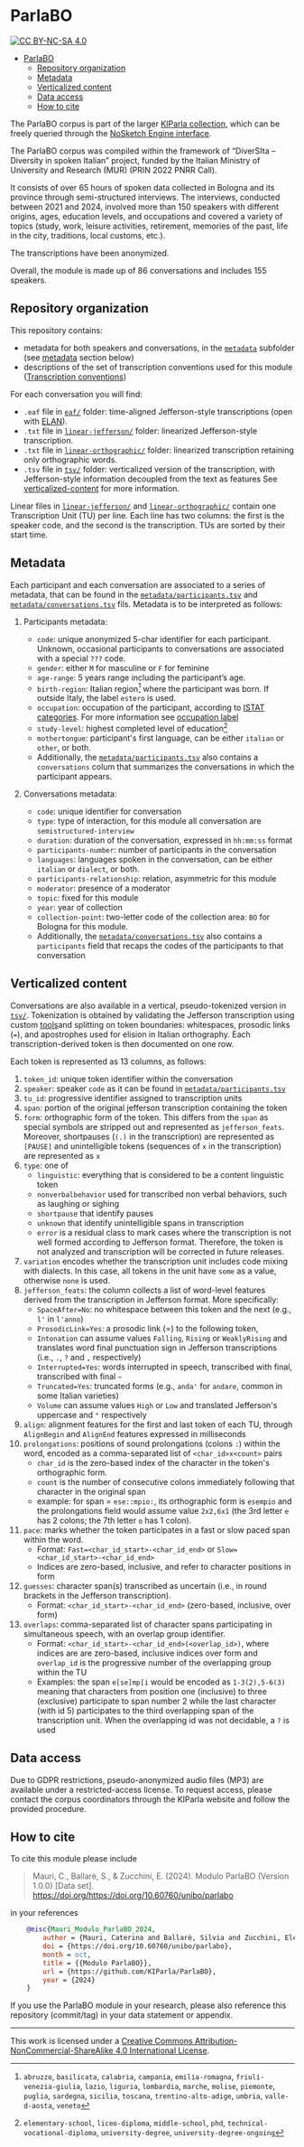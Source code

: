 # ParlaBO

[![CC BY-NC-SA 4.0][cc-by-nc-sa-shield]][cc-by-nc-sa]

- [ParlaBO](#parlabo)
	- [Repository organization](#repository-organization)
	- [Metadata](#metadata)
	- [Verticalized content](#verticalized-content)
	- [Data access](#data-access)
	- [How to cite](#how-to-cite)

The ParlaBO corpus is part of the larger [KIParla collection](https://www.kiparla.it),
which can be freely queried through the [NoSketch Engine interface](https://kiparla.it/search/).

The ParlaBO corpus was compiled within the framework of “DiverSIta – Diversity in spoken Italian” project,
funded by the Italian Ministry of University and Research (MUR) (PRIN 2022 PNRR Call).

It consists of over 65 hours of spoken data collected in Bologna and its province through
semi-structured interviews. The interviews, conducted between 2021 and 2024, involved more than
150 speakers with different origins, ages, education levels, and occupations and covered a variety
of topics (study, work, leisure activities, retirement, memories of the past, life in the city,
traditions, local customs, etc.).

The transcriptions have been anonymized.

Overall, the module is made up of 86 conversations and includes 155 speakers.

## Repository organization

This repository contains:

* metadata for both speakers and conversations, in the [`metadata`](./metadata/) subfolder (see [metadata](#metadata) section below)
* descriptions of the set of transcription conventions used for this module ([Transcription conventions](./jefferson-notation.md))

For each conversation you will find:

* `.eaf` file in [`eaf/`](./eaf/) folder: time-aligned Jefferson-style transcriptions (open with [ELAN]()).
* `.txt` file in [`linear-jefferson/`](./linear-jefferson/) folder: linearized Jefferson-style transcription.
* `.txt` file in [`linear-orthographic/`](./linear-orthographic/) folder: linearized transcription retaining only orthographic words.
* `.tsv` file in [`tsv/`](./tsv/) folder: verticalized version of the transcription, with Jefferson-style information decoupled from the text as features See [verticalized-content](#verticalized-content) for more information.

Linear files in [`linear-jefferson/`](./linear-jefferson/) and [`linear-orthographic/`](./linear-orthographic/) contain one Transcription Unit (TU) per line. Each line has two columns: the first is the speaker code, and the second is the transcription. TUs are sorted by their start time.

## Metadata

Each participant and each conversation are associated to a series of metadata, that can be found in the
[`metadata/participants.tsv`](metadata/participants.tsv) and [`metadata/conversations.tsv`](metadata/conversations.tsv) fils.
Metadata is to be interpreted as follows:

1. Participants metadata:
	- `code`: unique anonymized 5-char identifier for each participant. Unknown, occasional participants
	 to conversations are associated with a special `???` code.
	- `gender`: either `M` for masculine or `F` for feminine
	- `age-range`: 5 years range including the participant’s age.
	- `birth-region`: Italian region[^1] where the participant was born. If outside Italy, the label `estero` is used.
	- `occupation`: occupation of the participant, according to [ISTAT categories](https://professioni.istat.it/). For more information see [occupation label](./occupation-levels.md)
	- `study-level`: highest completed level of education[^3]
	- `mothertongue`: participant's first language, can be either `italian` or `other`, or both.
	- Additionally, the [`metadata/participants.tsv`](metadata/participants.tsv) also contains a `conversations` colum that summarizes the conversations in which the participant appears.

2. Conversations metadata:
   - `code`: unique identifier for conversation
   - `type`: type of interaction, for this module all conversation are `semistructured-interview`
   - `duration`: duration of the conversation, expressed in `hh:mm:ss` format
   - `participants-number`: number of participants in the conversation
   - `languages`: languages spoken in the conversation, can be either `italian` or `dialect`, or both.
   - `participants-relationship`: relation, asymmetric for this module
   - `moderator`: presence of a moderator
   - `topic`: fixed for this module
   - `year`: year of collection
   - `collection-point`: two-letter code of the collection area: `BO` for Bologna for this module.
   - Additionally, the [`metadata/conversations.tsv`](metadata/conversations.tsv) also contains a `participants` field that recaps the codes of the participants to that conversation

[^1]: `abruzzo`, `basilicata`, `calabria`, `campania`, `emilia-romagna`, `friuli-venezia-giulia`, `lazio`, `liguria`, `lombardia`, `marche`, `molise`, `piemonte`, `puglia`, `sardegna`, `sicilia`, `toscana`, `trentino-alto-adige`, `umbria`, `valle-d-aosta`, `veneto`
[^3]: `elementary-school`, `liceo-diploma`, `middle-school`, `phd`, `technical-vocational-diploma`, `university-degree`, `university-degree-ongoing`

## Verticalized content

Conversations are also available in a vertical, pseudo-tokenized version in [`tsv/`](./tsv/).
Tokenization is obtained by validating the Jefferson transcription using custom [tools](https://github.com/LaboratorioSperimentale/kiparla-tools)and splitting on token boundaries: whitespaces, prosodic links (`=`), and apostrophes used for elision in Italian orthography. Each transcription-derived token is then documented on one row.

Each token is represented as 13 columns, as follows:

1. `token_id`: unique token identifier within the conversation
2. `speaker`: speaker `code` as it can be found in [`metadata/participants.tsv`](metadata/participants.tsv)
3. `tu_id`: progressive identifier assigned to transcription units
4. `span`: portion of the original jefferson transcription containing the token
5. `form`: orthographic form of the token. This differs from the `span` as special symbols are stripped out and represented as `jefferson_feats`. Moreover, shortpauses (`(.)` in the transcription) are represented as `[PAUSE]` and unintelligible tokens (sequences of `x` in the transcription) are represented as `x`
6. `type`: one of
   - `linguistic`: everything that is considered to be a content linguistic token
   - `nonverbalbehavior` used for transcribed non verbal behaviors, such as laughing or sighing
   - `shortpause` that identify pauses
   - `unknown` that identify unintelligible spans in transcription
   - `error` is a residual class to mark cases where the transcription is not well formed according to Jefferson format. Therefore, the token is not analyzed and transcription will be corrected in future releases.
7. `variation` encodes whether the transcription unit includes code mixing with dialects. In this case, all tokens in the unit have `some` as a value, otherwise `none` is used.
8. `jefferson_feats`: the column collects a list of word-level features derived from the transcription in Jefferson format. More specifically:
   - `SpaceAfter=No`: no whitespace between this token and the next (e.g., `l'` in `l'anno`)
   - `ProsodicLink=Yes`: a prosodic link (=) to the following token,
   - `Intonation` can assume values `Falling`, `Rising` or `WeaklyRising` and translates word final punctuation sign in Jefferson transcriptions (i.e., `.`, `?` and `,` respectively)
   - `Interrupted=Yes`: words interrupted in speech, transcribed with final, transcribed with final `~`
   - `Truncated=Yes`: truncated forms (e.g., `anda'` for `andare`, common in some Italian varieties)
   - `Volume` can assume values `High` or `Low` and translated Jefferson's uppercase and `°` respectively
9. `align`: alignment features for the first and last token of each TU, through `AlignBegin` and `AlignEnd` features expressed in milliseconds
10. `prolongations`: positions of sound prolongations (colons `:`) within the word, encoded as a comma-separated list of `<char_id>x<count>` pairs
	- `char_id` is the zero-based index of the character in the token's orthographic form.
	- `count` is the number of consecutive colons immediately following that character in the original span
	- example: for span = `ese::mpio:`, its orthographic form is `esempio` and the prolongations field would assume value `2x2,6x1` (the 3rd letter `e` has 2 colons; the 7th letter `o` has 1 colon).
11. `pace`: marks whether the token participates in a fast or slow paced span within the word.
	- Format: `Fast=<char_id_start>-<char_id_end>` or `Slow=<char_id_start>-<char_id_end>`
	- Indices are zero-based, inclusive, and refer to character positions in form
12. `guesses`: character span(s) transcribed as uncertain (i.e., in round brackets in the Jefferson transcription).
	- Format: `<char_id_start>-<char_id_end>` (zero-based, inclusive, over form)
13. `overlaps`: comma-separated list of character spans participating in simultaneous speech, with an overlap group identifier.
	- Format: `<char_id_start>-<char_id_end>(<overlap_id>)`, where indices are are zero-based, inclusive indices over form and `overlap_id` is the progressive number of the overlapping group within the TU
	- Examples: the span `e[se]mp[i` would be encoded as `1-3(2),5-6(3)` meaning that characters from position one (inclusive) to three (exclusive) participate to span number 2 while the last character (with id 5) participates to the third overlapping span of the transcription unit. When the overlapping id was not decidable, a `?` is used

## Data access

Due to GDPR restrictions, pseudo-anonymized audio files (MP3) are available under a restricted-access license. To request access, please contact the corpus coordinators through the KIParla website and follow the provided procedure.

## How to cite

To cite this module please include

> Mauri, C., Ballarè, S., & Zucchini, E. (2024). Modulo ParlaBO (Version 1.0.0) [Data set]. https://doi.org/https://doi.org/10.60760/unibo/parlabo

in your references

```bibtex
	@misc{Mauri_Modulo_ParlaBO_2024,
		author = {Mauri, Caterina and Ballarè, Silvia and Zucchini, Eleonora},
		doi = {https://doi.org/10.60760/unibo/parlabo},
		month = oct,
		title = {{Modulo ParlaBO}},
		url = {https://github.com/KIParla/ParlaBO},
		year = {2024}
	}
```

If you use the ParlaBO module in your research, please also reference this repository (commit/tag) in your data statement or appendix.

-----

This work is licensed under a
[Creative Commons Attribution-NonCommercial-ShareAlike 4.0 International License][cc-by-nc-sa].

<!-- [![CC BY-NC-SA 4.0][cc-by-nc-sa-image]][cc-by-nc-sa] -->

[cc-by-nc-sa]: http://creativecommons.org/licenses/by-nc-sa/4.0/
[cc-by-nc-sa-image]: https://licensebuttons.net/l/by-nc-sa/4.0/88x31.png
[cc-by-nc-sa-shield]: https://img.shields.io/badge/License-CC%20BY--NC--SA%204.0-lightgrey.svg